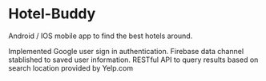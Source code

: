 # Hotel-Buddy
Android / IOS mobile app to find the best hotels around. 

Implemented Google user sign in authentication.
Firebase data channel stablished to saved user information. 
RESTful API to query results based on search location provided by Yelp.com 


